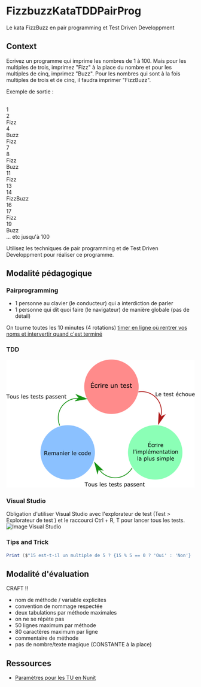 # FizzbuzzKataTDDPairProg
Le kata FizzBuzz en pair programming et Test Driven Developpment

## Context

Ecrivez un programme qui imprime les nombres de 1 à 100. Mais pour les multiples de trois, imprimez "Fizz" à la place du nombre et pour les multiples de cinq, imprimez "Buzz". Pour les nombres qui sont à la fois multiples de trois et de cinq, il faudra imprimer "FizzBuzz".

Exemple de sortie :

<br>1
<br>2
<br>Fizz
<br>4
<br>Buzz
<br>Fizz
<br>7
<br>8
<br>Fizz
<br>Buzz
<br>11
<br>Fizz
<br>13
<br>14
<br>FizzBuzz
<br>16
<br>17
<br>Fizz
<br>19
<br>Buzz
<br>... etc jusqu'à 100

Utilisez les techniques de pair programming et de Test Driven Developpment pour réaliser ce programme.

## Modalité pédagogique

### Pairprogramming 

* 1 personne au clavier (le conducteur) qui a interdiction de parler
* 1 personne qui dit quoi faire (le navigateur) de manière globale (pas de détail)

On tourne toutes les 10 minutes (4 rotations) [timer en ligne où rentrer vos noms et intervertir quand c'est terminé](http://mobtimer.zoeetrope.com/)

### TDD

![Image TDD](img/tdd.png)

### Visual Studio

Obligation d'utiliser Visual Studio avec l'explorateur de test (Test > Explorateur de test ) et le raccourci Ctrl + R, T pour lancer tous les tests.
![Image Visual Studio](img/Capture%20d'écran%20Visual%20Studio%20Explorateur%20de%20test.png)

### Tips and Trick

```csharp
Print ($"15 est-t-il un multiple de 5 ? {15 % 5 == 0 ? 'Oui' : 'Non'} !);
```

## Modalité d'évaluation

CRAFT !!
* nom de méthode / variable explicites
* convention de nommage respectée
* deux tabulations par méthode maximales
* on ne se répète pas
* 50 lignes maximum par méthode
* 80 caractères maximum par ligne
* commentaire de méthode
* pas de nombre/texte magique (CONSTANTE à la place)

## Ressources

- [Paramètres pour les TU en Nunit](https://learn.microsoft.com/fr-fr/dotnet/core/testing/unit-testing-with-nunit#adding-more-features)